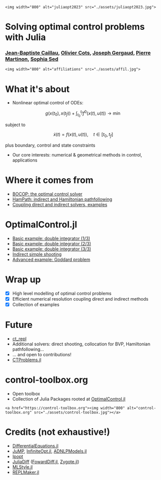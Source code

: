 ```@raw html
<img width="800" alt="juliaopt2023" src="./assets/juliaopt2023.jpg">
```

# Solving optimal control problems with Julia

### [Jean-Baptiste Caillau](http://caillau.perso.math.cnrs.fr), [Olivier Cots](https://ocots.github.io), [Joseph Gergaud](https://scholar.google.com/citations?user=pkH4An4AAAAJ&hl=fr), [Pierre Martinon](https://www.linkedin.com/in/pierre-martinon-b4603a17), [Sophia Sed](https://iww.inria.fr/sed-sophia)

```@raw html
<img width="800" alt="affiliations" src="./assets/affil.jpg">
```

# What it's about

- Nonlinear optimal control of ODEs:

```math
g(x(t_0),x(t_f)) + \int_{t_0}^{t_f} f^0(x(t), u(t)) \to \min
```

subject to

```math
\dot{x}(t) = f(x(t), u(t)),\quad t \in [t_0, t_f]
```

plus boundary, control and state constraints

- Our core interests: numerical & geometrical methods in control, applications

# Where it comes from

- [BOCOP: the optimal control solver](https://www.bocop.org)
- [HamPath: indirect and Hamiltonian pathfollowing](http://www.hampath.org)
- [Coupling direct and indirect solvers, examples](https://ct.gitlabpages.inria.fr/gallery//notebooks.html)

# OptimalControl.jl

- [Basic example: double integrator (1/3)](https://control-toolbox.org/docs/optimalcontrol/dev/tutorial-basic-example-f.html)
- [Basic example: double integrator (2/3)](https://control-toolbox.org/docs/optimalcontrol/dev/tutorial-basic-example.html)
- [Basic example: double integrator (3/3)](https://control-toolbox.org/docs/optimalcontrol/dev/tutorial-double-integrator.html)
- [Indirect simple shooting](https://control-toolbox.org/docs/optimalcontrol/dev/tutorial-iss.html)
- [Advanced example: Goddard problem](https://control-toolbox.org/docs/optimalcontrol/dev/tutorial-goddard.html)

# Wrap up

- [X] High level modelling of optimal control problems
- [X] Efficient numerical resolution coupling direct and indirect methods
- [X] Collection of examples

# Future

- [ct_repl](./assets/repl.mp4)
- Additional solvers: direct shooting, collocation for BVP, Hamiltonian pathfollowing...
- ... and open to contributions!
- [CTProblems.jl](https://control-toolbox.org/docs/ctproblems/stable/problems-list.html)

# control-toolbox.org

- Open toolbox
- Collection of Julia Packages rooted at [OptimalControl.jl](https://control-toolbox.org/docs/optimalcontrol)

```@raw html
<a href="https://control-toolbox.org"><img width="800" alt="control-toolbox.org" src="./assets/control-toolbox.jpg"></a>
```

# Credits (not exhaustive!)

- [DifferentialEquations.jl](https://github.com/SciML/DifferentialEquations.jl)
- [JuMP](https://jump.dev/JuMP.jl),
  [InfiniteOpt.jl](https://docs.juliahub.com/InfiniteOpt/p3GvY/0.4.1),
  [ADNLPModels.jl](https://jso.dev/ADNLPModels.jl)
- [Ipopt](https://github.com/coin-or/ipopt)
- [JuliaDiff](https://juliadiff.org)
  ([FowardDiff.jl](https://juliadiff.org/ForwardDiff.jl),
  [Zygote.jl](https://fluxml.ai/Zygote.jl))
- [MLStyle.jl](https://thautwarm.github.io/MLStyle.jl)
- [REPLMaker.jl](https://docs.juliahub.com/ReplMaker)
